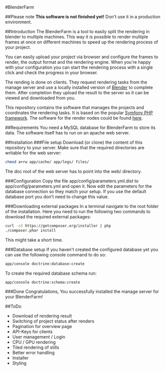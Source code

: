 #BlenderFarm

##Please note
**This software is not finished yet!**
Don't use it in a production environment.

##Introduction
The BlenderFarm is a tool to easily split the rendering in blender to multiple machines. This way it is possible to render multiple frames at once on different machines to speed up the rendering process of your project.

You can easily upload your project via browser and configure the frames to render, the output format and the rendering engine. When you're happy with your configuration you can start the rendering process with a single click and check the progress in your browser.

The rending is done on clients. They request rendering tasks from the manage server and use a locally installed version of [Blender](http://www.blender.org) to complete them. After completion they upload the result to the server so it can be viewed and downloaded from you.

This repository contains the software that manages the projects and coordinates the rendering tasks. It is based on the popular [Symfony PHP framework](https://symfony.com/). The software for the render nodes could be found [here](https://github.com/moschulze/blender-farm-client).

##Requirements
You need a MySQL database for BlenderFarm to store its data. The software itself has to run on an apache web server.

##Installation
###File setup
Download (or clone) the content of this repository to your server. Make sure that the required directories are writable for the web server:

```sh
chmod a+rw app/cache/ app/logs/ files/
```
 
The doc root of the web server has to point into the web/ directory.
  
###Configuration
Copy the file app/config/parameters.yml.dist to app/config/parameters.yml and open it. Now edit the parameters for the database connection so they match your setup. If you use the default database port you don't need to change this value.

###Downloading external packages
In a terminal navigate to the root folder of the installation. Here you need to run the following two commands to download the required external packages:

```sh
curl -sS https://getcomposer.org/installer | php
./composer.phar install
```

This might take a short time.

###Database setup
If you haven't created the configured database yet you can use the following console command to do so:

```sh
app/console doctrine:database:create
```
    
To create the required database schema run:

```sh
app/console doctrine:schema:create
```

###Done
Congratulations, You successfully installed the manage server for your BlenderFarm!

##ToDo
- Download of rendering result
- Switching of project status after renders
- Pagination for overview page
- API-Keys for clients
- User management / Login
- CPU / GPU rendering
- Tiled rendering of stills
- Better error handling
- Installer
- Styling